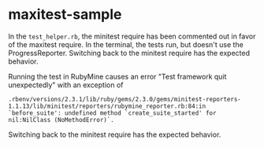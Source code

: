 # maxitest-sample

In the `test_helper.rb`, the minitest require has been commented out in favor of the maxitest require. In the terminal, the tests run, but doesn't use the ProgressReporter. Switching back to the minitest require has the expected behavior.

Running the test in RubyMine causes an error "Test framework quit unexpectedly" with an exception of
```
.rbenv/versions/2.3.1/lib/ruby/gems/2.3.0/gems/minitest-reporters-1.1.13/lib/minitest/reporters/rubymine_reporter.rb:84:in `before_suite': undefined method `create_suite_started' for nil:NilClass (NoMethodError)`.
```

Switching back to the minitest require has the expected behavior.
